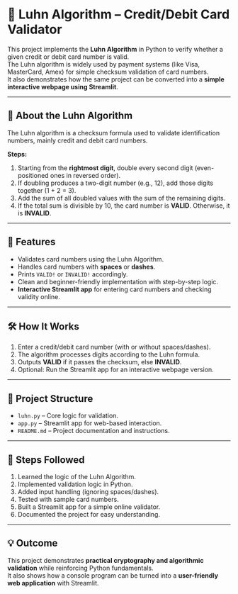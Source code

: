 # 🔢 Luhn Algorithm – Credit/Debit Card Validator

This project implements the **Luhn Algorithm** in Python to verify whether a given credit or debit card number is valid.  
The Luhn algorithm is widely used by payment systems (like Visa, MasterCard, Amex) for simple checksum validation of card numbers.  
It also demonstrates how the same project can be converted into a **simple interactive webpage using Streamlit**.

---

## 📖 About the Luhn Algorithm
The Luhn algorithm is a checksum formula used to validate identification numbers, mainly credit and debit card numbers.  

**Steps:**
1. Starting from the **rightmost digit**, double every second digit (even-positioned ones in reversed order).  
2. If doubling produces a two-digit number (e.g., 12), add those digits together (1 + 2 = 3).  
3. Add the sum of all doubled values with the sum of the remaining digits.  
4. If the total sum is divisible by 10, the card number is **VALID**. Otherwise, it is **INVALID**.  

---

## 🚀 Features
- Validates card numbers using the Luhn Algorithm.  
- Handles card numbers with **spaces** or **dashes**.  
- Prints `VALID!` or `INVALID!` accordingly.  
- Clean and beginner-friendly implementation with step-by-step logic.  
- **Interactive Streamlit app** for entering card numbers and checking validity online.  

---

## 🛠️ How It Works
1. Enter a credit/debit card number (with or without spaces/dashes).  
2. The algorithm processes digits according to the Luhn formula.  
3. Outputs **VALID** if it passes the checksum, else **INVALID**.  
4. Optional: Run the Streamlit app for an interactive webpage version.  

---

## 📂 Project Structure
- `luhn.py` – Core logic for validation.  
- `app.py` – Streamlit app for web-based interaction.  
- `README.md` – Project documentation and instructions.  

---

## 🎯 Steps Followed
1. Learned the logic of the Luhn Algorithm.  
2. Implemented validation logic in Python.  
3. Added input handling (ignoring spaces/dashes).  
4. Tested with sample card numbers.  
5. Built a Streamlit app for a simple online validator.  
6. Documented the project for easy understanding.  

---

## 💡 Outcome
This project demonstrates **practical cryptography and algorithmic validation** while reinforcing Python fundamentals.  
It also shows how a console program can be turned into a **user-friendly web application** with Streamlit.
